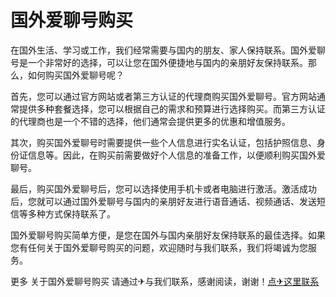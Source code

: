 # 国外爱聊号购买

在国外生活、学习或工作，我们经常需要与国内的朋友、家人保持联系。国外爱聊号是一个非常好的选择，可以让您在国外便捷地与国内的亲朋好友保持联系。那么，如何购买国外爱聊号呢？

首先，您可以通过官方网站或者第三方认证的代理商购买国外爱聊号。官方网站通常提供多种套餐选择，您可以根据自己的需求和预算进行选择购买。而第三方认证的代理商也是一个不错的选择，他们通常会提供更多的优惠和增值服务。

其次，购买国外爱聊号时需要提供一些个人信息进行实名认证，包括护照信息、身份证信息等。因此，在购买前需要做好个人信息的准备工作，以便顺利购买国外爱聊号。

最后，购买国外爱聊号后，您可以选择使用手机卡或者电脑进行激活。激活成功后，您就可以通过国外爱聊号与国内的亲朋好友进行语音通话、视频通话、发送短信等多种方式保持联系了。

国外爱聊号购买简单方便，是您在国外与国内亲朋好友保持联系的最佳选择。如果您有任何关于国外爱聊号购买的问题，欢迎随时与我们联系，我们将竭诚为您服务。

更多 关于国外爱聊号购买 请通过✈与我们联系，感谢阅读，谢谢！[点✈这里联系](https://add.k02.cc)